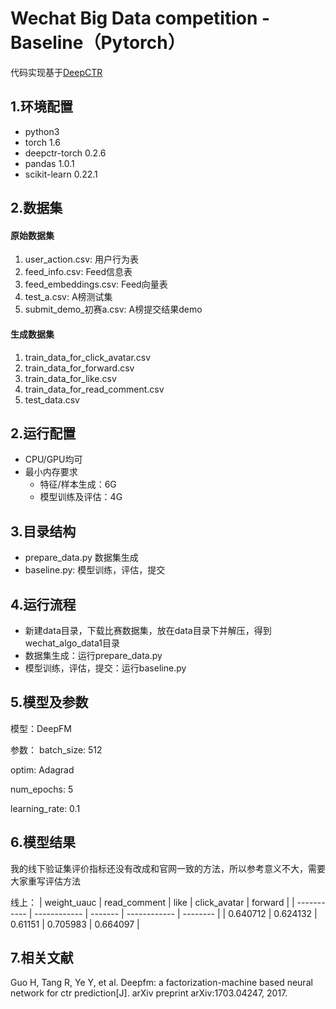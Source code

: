 # Wechat Big Data competition - Baseline（Pytorch）

代码实现基于[DeepCTR](https://github.com/shenweichen/DeepCTR-Torch)

## 1.环境配置
- python3
- torch 1.6
- deepctr-torch 0.2.6
- pandas 1.0.1
- scikit-learn 0.22.1

## 2.数据集

#### 原始数据集
1. user_action.csv: 用户行为表
2. feed_info.csv: Feed信息表
3. feed_embeddings.csv: Feed向量表
4. test_a.csv: A榜测试集
5. submit_demo_初赛a.csv: A榜提交结果demo

#### 生成数据集
1. train_data_for_click_avatar.csv
2. train_data_for_forward.csv
3. train_data_for_like.csv
4. train_data_for_read_comment.csv
5. test_data.csv

## 2.运行配置
- CPU/GPU均可
- 最小内存要求
  - 特征/样本生成：6G
  - 模型训练及评估：4G

## 3.目录结构
- prepare_data.py 数据集生成
- baseline.py: 模型训练，评估，提交

## 4.运行流程

- 新建data目录，下载比赛数据集，放在data目录下并解压，得到wechat_algo_data1目录
- 数据集生成：运行prepare_data.py
- 模型训练，评估，提交：运行baseline.py

## 5.模型及参数

模型：DeepFM

参数：
batch_size: 512

optim: Adagrad

num_epochs: 5

learning_rate: 0.1


## 6.模型结果
我的线下验证集评价指标还没有改成和官网一致的方法，所以参考意义不大，需要大家重写评估方法

线上：
| weight_uauc | read_comment | like    | click_avatar | forward  |
| ----------- | ------------ | ------- | ------------ | -------- |
| 0.640712    | 0.624132     | 0.61151 | 0.705983     | 0.664097 |

## 7.相关文献
Guo H, Tang R, Ye Y, et al. Deepfm: a factorization-machine based neural network for ctr prediction[J]. arXiv preprint arXiv:1703.04247, 2017.
